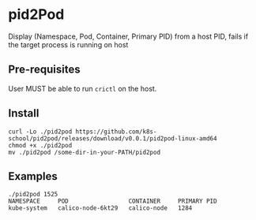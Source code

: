 # pid2Pod

Display (Namespace, Pod, Container, Primary PID) from a host PID, fails if the target process is running on host

## Pre-requisites

User MUST be able to run `crictl` on the host.

## Install

```shell
curl -Lo ./pid2pod https://github.com/k8s-school/pid2pod/releases/download/v0.0.1/pid2pod-linux-amd64 
chmod +x ./pid2pod
mv ./pid2pod /some-dir-in-your-PATH/pid2pod
```

## Examples

```shell
./pid2pod 1525
NAMESPACE     POD                 CONTAINER     PRIMARY PID
kube-system   calico-node-6kt29   calico-node   1284
```

